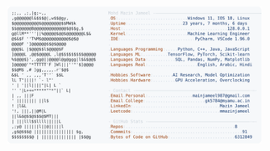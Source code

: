 <picture>
  <source srcset="https://raw.githubusercontent.com/mmazinjameel/mmazinjameel/main/dark_mode.svg?v=1749651011" media="(prefers-color-scheme: dark)">
  <img src="https://raw.githubusercontent.com/mmazinjameel/mmazinjameel/main/light_mode.svg?v=1749651011">
</picture>
